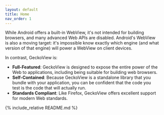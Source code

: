```yaml
---
layout: default
title: Home
nav_order: 1
---
```


While Android offers a built-in WebView, it's not intended for building browsers, and many advanced Web APIs are disabled. Android's WebView is also a moving target: it's impossible know exactly which engine (and what version of that engine) will power a WebView on client devices.

In contrast, GeckoView is:

- **Full-Featured**: GeckoView is designed to expose the entire power of the Web to applications, including being suitable for building web browsers.
- **Self-Contained**: Because GeckoView is a standalone library that you bundle with your application, you can be confident that the code you test is the code that will actually run.
- **Standards Compliant**: Like Firefox, GeckoView offers excellent support for modern Web standards.

{% include_relative README.md %}
